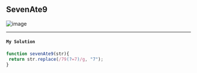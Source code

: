 ## SevenAte9
![image](https://user-images.githubusercontent.com/99033220/174936578-184398ea-7055-44ab-abf6-fd63467991d3.png)

----
#### `My Solution`
```JavaScript
function sevenAte9(str){
 return str.replace(/79(?=7)/g, "7");
}
```
